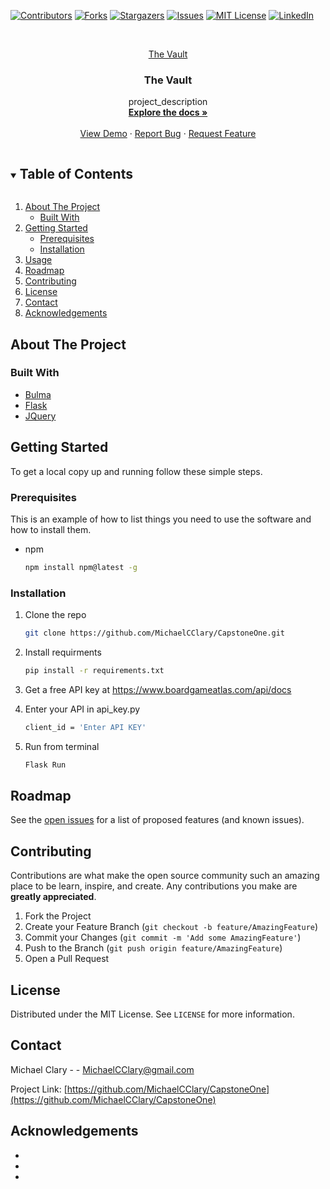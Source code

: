 ﻿<!--
*** Thanks for checking out the Best-README-Template. If you have a suggestion
*** that would make this better, please fork the repo and create a pull request
*** or simply open an issue with the tag "enhancement".
*** Thanks again! Now go create something AMAZING! :D
***
***
***
*** To avoid retyping too much info. Do a search and replace for the following:
*** MichaelCClary, CapstoneOne, twitter_handle, MichaelCClary@gmail.com, The Vault, project_description
-->



<!-- PROJECT SHIELDS -->
<!--
*** I'm using markdown "reference style" links for readability.
*** Reference links are enclosed in brackets [ ] instead of parentheses ( ).
*** See the bottom of this document for the declaration of the reference variables
*** for contributors-url, forks-url, etc. This is an optional, concise syntax you may use.
*** https://www.markdownguide.org/basic-syntax/#reference-style-links
-->
[![Contributors][contributors-shield]][contributors-url]
[![Forks][forks-shield]][forks-url]
[![Stargazers][stars-shield]][stars-url]
[![Issues][issues-shield]][issues-url]
[![MIT License][license-shield]][license-url]
[![LinkedIn][linkedin-shield]][linkedin-url]


<!-- PROJECT LOGO -->
<br />
<p align="center">
  <a href="https://github.com/MichaelCClary/CapstoneOne">
    <!-- <img src="images/logo.png" alt="Logo" width="80" height="80"> -->
    The Vault
  </a>

  <h3 align="center">The Vault</h3>

  <p align="center">
    project_description
    <br />
    <a href="https://github.com/MichaelCClary/CapstoneOne"><strong>Explore the docs »</strong></a>
    <br />
    <br />
    <a href="https://boardgamevault.herokuapp.com/">View Demo</a>
    ·
    <a href="https://github.com/MichaelCClary/CapstoneOne/issues">Report Bug</a>
    ·
    <a href="https://github.com/MichaelCClary/CapstoneOne/issues">Request Feature</a>
  </p>
</p>



<!-- TABLE OF CONTENTS -->
<details open="open">
  <summary><h2 style="display: inline-block">Table of Contents</h2></summary>
  <ol>
    <li>
      <a href="#about-the-project">About The Project</a>
      <ul>
        <li><a href="#built-with">Built With</a></li>
      </ul>
    </li>
    <li>
      <a href="#getting-started">Getting Started</a>
      <ul>
        <li><a href="#prerequisites">Prerequisites</a></li>
        <li><a href="#installation">Installation</a></li>
      </ul>
    </li>
    <li><a href="#usage">Usage</a></li>
    <li><a href="#roadmap">Roadmap</a></li>
    <li><a href="#contributing">Contributing</a></li>
    <li><a href="#license">License</a></li>
    <li><a href="#contact">Contact</a></li>
    <li><a href="#acknowledgements">Acknowledgements</a></li>
  </ol>
</details>



<!-- ABOUT THE PROJECT -->
## About The Project

<!-- [![Product Name Screen Shot][product-screenshot]](https://example.com) -->
<!-- 
Here's a blank template to get started:
**To avoid retyping too much info. Do a search and replace with your text editor for the following:**
`MichaelCClary`, `CapstoneOne`, `twitter_handle`, `MichaelCClary@gmail.com`, `The Vault`, `project_description` -->


### Built With

* [Bulma](https://bulma.io/)
* [Flask](https://flask.palletsprojects.com/en/1.1.x/)
* [JQuery](jquery.com)



<!-- GETTING STARTED -->
## Getting Started

To get a local copy up and running follow these simple steps.

### Prerequisites

This is an example of how to list things you need to use the software and how to install them.
* npm
  ```sh
  npm install npm@latest -g
  ```

### Installation

1. Clone the repo
   ```sh
   git clone https://github.com/MichaelCClary/CapstoneOne.git
   ```
2. Install requirments
   ```sh
   pip install -r requirements.txt
   ```
3. Get a free API key at https://www.boardgameatlas.com/api/docs

4. Enter your API in api_key.py
   ```sh
   client_id = 'Enter API KEY'
   ```
5. Run from terminal
   ```sh
   Flask Run
   ```
<!-- 
USAGE EXAMPLES
## Usage
<!-- 
Use this space to show useful examples of how a project can be used. Additional screenshots, code examples and demos work well in this space. You may also link to more resources. -->

<!-- _For live version, please refer to the [Documentation](https://example.com)_ -->



<!-- ROADMAP -->
## Roadmap

See the [open issues](https://github.com/MichaelCClary/CapstoneOne/issues) for a list of proposed features (and known issues).



<!-- CONTRIBUTING -->
## Contributing

Contributions are what make the open source community such an amazing place to be learn, inspire, and create. Any contributions you make are **greatly appreciated**.

1. Fork the Project
2. Create your Feature Branch (`git checkout -b feature/AmazingFeature`)
3. Commit your Changes (`git commit -m 'Add some AmazingFeature'`)
4. Push to the Branch (`git push origin feature/AmazingFeature`)
5. Open a Pull Request



<!-- LICENSE -->
## License

Distributed under the MIT License. See `LICENSE` for more information.



<!-- CONTACT -->
## Contact

Michael Clary - <!--[@twitter_handle](https://twitter.com/twitter_handle) --> - MichaelCClary@gmail.com

Project Link: [https://github.com/MichaelCClary/CapstoneOne](https://github.com/MichaelCClary/CapstoneOne)



<!-- ACKNOWLEDGEMENTS -->
## Acknowledgements

* []()
* []()
* []()





<!-- MARKDOWN LINKS & IMAGES -->
<!-- https://www.markdownguide.org/basic-syntax/#reference-style-links -->
[contributors-shield]: https://img.shields.io/github/contributors/MichaelCClary/repo.svg?style=for-the-badge
[contributors-url]: https://github.com/MichaelCClary/CapstoneOne/graphs/contributors
[forks-shield]: https://img.shields.io/github/forks/MichaelCClary/repo.svg?style=for-the-badge
[forks-url]: https://github.com/MichaelCClary/CapstoneOne/network/members
[stars-shield]: https://img.shields.io/github/stars/MichaelCClary/repo.svg?style=for-the-badge
[stars-url]: https://github.com/MichaelCClary/CapstoneOne/stargazers
[issues-shield]: https://img.shields.io/github/issues/MichaelCClary/repo.svg?style=for-the-badge
[issues-url]: https://github.com/MichaelCClary/CapstoneOne/issues
[license-shield]: https://img.shields.io/github/license/MichaelCClary/repo.svg?style=for-the-badge
[license-url]: https://github.com/MichaelCClary/CapstoneOne/blob/master/LICENSE.txt
[linkedin-shield]: https://img.shields.io/badge/-LinkedIn-black.svg?style=for-the-badge&logo=linkedin&colorB=555
[linkedin-url]: https://linkedin.com/in/MichaelCClary

